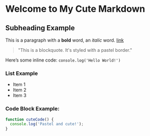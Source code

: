 <link rel="stylesheet" href="c.css">


# Welcome to My Cute Markdown

## Subheading Example

This is a paragraph with a **bold** word, an _italic_ word. [link](https://example.com)

> "This is a blockquote. It's styled with a pastel border."

Here’s some inline code: ```console.log('Hello World!')```

### List Example
- Item 1
- Item 2
- Item 3

### Code Block Example:
```javascript
function cuteCode() {
  console.log('Pastel and cute!');
}
